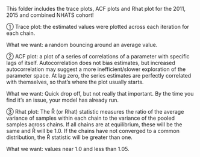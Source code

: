 This folder includes the trace plots, ACF plots and Rhat plot for the 2011, 2015 and combined NHATS cohort!

① Trace plot: the estimated values were plotted across each iteration for each chain. 
  
  What we want: a random bouncing around an average value.

② ACF plot: a plot of a series of correlations of a parameter with specific lags of itself. Autocorrelation does not bias estimates, but increased autocorrelation may suggest a more inefficient/slower exploration of the parameter space. At lag zero, the series estimates are perfectly correlated with themselves, so that’s where the plot usually starts. 
  
  What we want: Quick drop off, but not really that important. By the time you find it’s an issue, your model has already run.

③ Rhat plot: The R̂ (or Rhat) statistic measures the ratio of the average variance of samples within each chain to the variance of the pooled samples across chains. If all chains are at equilibrium, these will be the same and R̂ will be 1.0. If the chains have not converged to a common distribution, the R̂ statistic will be greater than one. 
  
  What we want: values near 1.0 and less than 1.05. 
